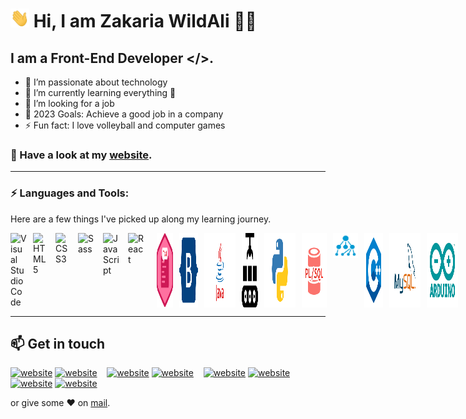 
# <img src="https://raw.githubusercontent.com/ABSphreak/ABSphreak/master/gifs/Hi.gif" height="30px" width="30px"> Hi, I am Zakaria WildAli 👨‍💻

## I am a Front-End Developer </>.

- 👀 I’m passionate about technology
- 🌱 I’m currently learning everything 🤣
- 👯 I’m looking for a job
- 🥅 2023 Goals: Achieve a good job in a company
- ⚡ Fun fact: I love volleyball and computer games


### 🔭 Have a look at my [website](https://zakaria-ali.github.io/react-portfolio/).

---


### ⚡ Languages and Tools:
Here are a few things I've picked up along my learning journey.

<div style="display: flex; gap:10px;">
<img  alt="Visual Studio Code" width="26px" src="https://cdn.jsdelivr.net/gh/devicons/devicon/icons/vscode/vscode-original.svg" />
<img  alt="HTML5" width="26px" src="https://cdn.jsdelivr.net/gh/devicons/devicon/icons/html5/html5-original.svg" />
<img  alt="CSS3" width="26px" src="https://cdn.jsdelivr.net/gh/devicons/devicon/icons/css3/css3-original.svg"  />
<img  alt="Sass"  width="30px" src="https://cdn.jsdelivr.net/gh/devicons/devicon/icons/sass/sass-original.svg" />
<img  alt="JavaScript" width="30px" src="https://cdn.jsdelivr.net/gh/devicons/devicon/icons/javascript/javascript-original.svg" />
<img  alt="React" width="26px" src="https://cdn.jsdelivr.net/gh/devicons/devicon/icons/react/react-original.svg" />
<br>
<img src="./unittesting.png" alt="unittesting" width="26px"/>
<img src="./bootstrap.png" alt="bootstrap"  width="30px"/>
<img src="./java.png" alt="java"  width="50px"/>
<img src="./assembly.png" alt="assembly" width="26px"/>
<img src="./python.png" alt="python"  width="50px"/>
<img src="./pl-sql.png" alt="pl-sql"  width="40px"/>
<img src="./datas.png" alt="data structure"height="40px" width="40px"/>
<img src="./cpp.png" alt="cpp"  width="30px"/>
<img src="./mysql.png" alt="mysql"  width="50px"/>
<img src="./ard.png" alt="arduino" width="50px"/>
</div>

---

## 📫 Get in touch

[![website](./img/globe-light.svg)](https://zakaria-ali.github.io/react-portfolio/#gh-light-mode-only)
[![website](./img/globe-dark.svg)](https://zakaria-ali.github.io/react-portfolio/#gh-dark-mode-only)
&nbsp;&nbsp;
[![website](./img/linkedin-light.svg)](www.linkedin.com/in/zakaria-wildali-b6798325a/#gh-light-mode-only)
[![website](./img/linkedin-dark.svg)](www.linkedin.com/in/zakaria-wildali-b6798325a/#gh-dark-mode-only)
&nbsp;&nbsp;
[![website](./img/instagram-light.svg)](www.instagram.com/zakaria_wildali/#gh-light-mode-only)
[![website](./img/instagram-dark.svg)](www.instagram.com/zakaria_wildali/#gh-dark-mode-only)
&nbsp;&nbsp;
[![website](./img/facebook-light.svg)](www.facebook.com/zakarya.wildali.7#gh-light-mode-only)
[![website](./img/facebook-dark.svg)](www.facebook.com/zakarya.wildali.7#gh-dark-mode-only)


or give some ♥ on [mail](mailto:zakaria.wildali.7@gmail.com).


